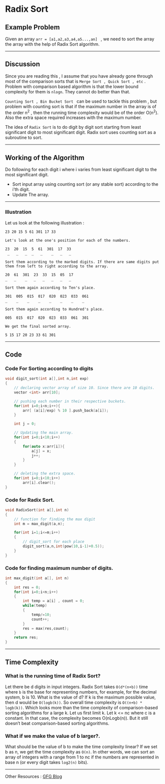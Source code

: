 # Radix Sort

## Example Problem

Given an array ``arr = [a1,a2,a3,a4,a5...,an] `` , we need to sort the array the array with the help of Radix Sort algorithm.

<hr>

## Discussion

Since you are reading this , I assume that you have already gone through most of the comparison sorts that is `Merge Sort , Quick Sort , etc` . Problem with comparison based algorithm is that the lower bound complexity for them is `nlogn`. They cannot do better than that.

`Counting Sort , Bin Bucket Sort ` can be used to tackle this problem , but problem with counting sort is that if the maximum number in the array is of the order n<sup>2</sup> , then the running time complexity would be of the order O(n<sup>2</sup>). Also the extra space required increases with the maximum number.

The idea of `Radix Sort` is to do digit by digit sort starting from least significant digit to most significant digit. Radix sort uses counting sort as a subroutine to sort.

<hr>

## Working of the Algorithm

Do following for each digit i where i varies from least significant digit to the most significant digit. 
- Sort input array using counting sort (or any stable sort)       according to the i’th digit.
- Update The array.

---------------

### Illustration

Let us look at the following illustration :

```
23 20 15 5 61 301 17 33

Let's look at the one's position for each of the numbers.

23  20  15  5  61  301  17  33
 _   _   _  _   _    _   _   _

Sort them according to the marked digits. If there are same digits put them from left to right according to the array.

20  61  301  23  33  15  05  17
_   _    _   _   _   _   _   _

Sort them again according to Ten's place.

301  005  015  017  020  023  033  061
_    _    _    _    _    _    _    _

Sort them again according to Hundred's place.

005  015  017  020  023  033  061  301

We get the final sorted array.

5 15 17 20 23 33 61 301

```

<hr>

## Code

### Code For Sorting according to digits
```cpp
void digit_sort(int a[],int n,int exp)
{
    // declaring vector array of size 10. Since there are 10 digits.
    vector <int> arr[10];

    // pushing each number in their respective buckets.
    for(int i=0;i<n;i++){
        arr[ (a[i]/exp) % 10 ].push_back(a[i]);
    }

    int j = 0;

    // Updating the main array.
    for(int i=0;i<10;i++)
    {
        for(auto x:arr[i]){
            a[j] = x;
            j++;
        }
    }

    // deleting the extra space.
    for(int i=0;i<10;i++)
        arr[i].clear();
}
```

### Code for Radix Sort.
```cpp
void RadixSort(int a[],int n)
{
    // function for finding the max digit
    int m = max_digit(a,n);

    for(int i=1;i<=m;i++)
    {
        // digit_sort for each place
        digit_sort(a,n,int(pow(10,i-1)+0.5));
    }
}
```

### Code for finding maximum number of digits.
```cpp
int max_digit(int a[], int n)
{
    int res = 0;
    for(int i=0;i<n;i++)
    {
        int temp = a[i] , count = 0;
        while(temp)
        {
            temp/=10;
            count++;
        }
        res = max(res,count);
    }
    return res;
}
```
-------------
## Time Complexity


### What is the running time of Radix Sort? 

Let there be d digits in input integers. Radix Sort takes `O(d*(n+b))` time where `b` is the base for representing numbers, for example, for the decimal system, b is 10. What is the value of d? If k is the maximum possible value, then d would be `O(logb(k))`. So overall time complexity is `O((n+b) * logb(k))`. Which looks more than the time complexity of comparison-based sorting algorithms for a large k. Let us first limit k. Let k <= nc where c is a constant. In that case, the complexity becomes O(nLogb(n)). But it still doesn’t beat comparison-based sorting algorithms. 

### What if we make the value of b larger?.

What should be the value of b to make the time complexity linear? If we set b as n, we get the time complexity as `O(n)`. In other words, we can sort an array of integers with a range from 1 to nc if the numbers are represented in base n (or every digit takes `log2(n)` bits).

<hr>

Other Resources : [GFG Blog](https://www.geeksforgeeks.org/radix-sort/)